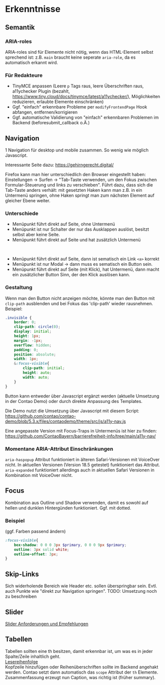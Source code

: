 # Erkenntnisse

## Semantik

### ARIA-roles

ARIA-roles sind für Elemente nicht nötig, wenn das HTML-Element selbst sprechend ist: z.B. `main` braucht keine seperate `aria-role`, da es automatisch erkannt wird.

### Für Redakteure

 - TinyMCE anpassen (Leere `p` Tags raus, leere Überschriften raus, a11ychecker Plugin (bezahlt, https://www.tiny.cloud/docs/tinymce/latest/a11ychecker/), Möglichkeiten reduzieren, erlaubte Elemente einschränken)
 - Ggf. "einfach" erkennbare Probleme per `modifyFrontendPage` Hook abfangen, entfernen/korrigieren
 - Ggf. automatische Validierung von "einfach" erkennbaren Problemen im Backend (beforesubmit_callback o.Ä.)

## Navigation

1 Navigation für desktop und mobile zusammen. So wenig wie möglich Javascript.

Interessante Seite dazu: https://gehirngerecht.digital/

Firefox kann man hier unterschiedlich den Browser eingestellt haben: Einstellungen -> Surfen -> "Tab-Taste verwenden, um den Fokus zwischen Formular-Steuerung und links zu verschieben". Führt dazu, dass sich die Tab-Taste anders verhält: mit gesetzten Haken kann man z.B. in ein Untermenü springen, ohne Haken springt man zum nächsten Element auf gleicher Ebene weiter.

### Unterschiede
- Menüpunkt führt direkt auf Seite, ohne Untermenü
- Menüpunkt ist nur Schalter der nur das Ausklappen auslöst, besitzt selbst aber keine Seite.
- Menüpunkt führt direkt auf Seite und hat zusätzlich Untermenü
<br>

- Menüpunkt führt direkt auf Seite, dann ist sematisch ein Link `<a>` korrekt
- Menüpunkt ist nur Modal -> dann muss es sematisch ein Button sein.
- Menüpunkt führt direkt auf Seite (mit Klick), hat Untermenü, dann macht ein zusätzlicher Button Sinn, der den Klick auslösen kann.


### Gestaltung
Wenn man den Button nicht anzeigen möchte, könnte man den Button mit `clip-path` ausblenden und bei Fokus das 'clip-path' wieder rausnehmen.
Beispiel:
```scss
.invisible {
	border: 0;
	clip-path: circle(0);
	display: initial;
	height: 1px;
	margin: -1px;
	overflow: hidden;
	padding: 0;
	position: absolute;
	width: 1px;
	&:focus-visible{
		clip-path: initial;
		height: auto;
		width: auto;
	}
}
```

Button kann entweder über Javascript ergänzt werden (aktuelle Umsetzung in der Contao Demo) oder durch direkte Anpassung des Templates.

Die Demo nutzt die Umsetzung über Javascript mit diesem Script:\
https://github.com/contao/contao-demo/blob/5.3.x/files/contaodemo/theme/src/js/a11y-nav.js

Eine angepasste Version mit Focus-Traps in Untermenüs ist hier zu finden:\
https://github.com/ContaoBayern/barrierefreiheit-info/tree/main/a11y-nav/


### Momentane ARIA-Attribut Einschränkungen
`aria-haspopup` Attribut funktioniert in älteren Safari-Versionen mit VoiceOver nicht. In aktuellen Versionen (Version 18.5 getestet) funktioniert das Attribut. \
`aria-expanded` funktioniert allerdings auch in aktuellen Safari Versionen in Kombination mit VoiceOver nicht.

## Focus
Kombination aus Outline und Shadow verwenden, damit es sowohl auf hellen und dunklen Hintergünden funktioniert. Ggf. mit dotted.

### Beispiel
(ggf. Farben passend ändern)
```scss
:focus-visible{
	box-shadow: 0 0 0 3px $primary, 0 0 0 9px $primary;
	outline: 3px solid white;
	outline-offset: 3px;
}
```

## Skip-Links
Sich widerholende Bereich wie Header etc. sollen überspringbar sein. Evtl. auch Punkte wie "direkt zur Navigation springen".
TODO: Umsetzung noch zu beschreiben

## Slider
[Slider Anforderungen und Empfehlungen](https://handreichungen.bfit-bund.de/barrierefreie-uie/karussell.html)

## Tabellen
Tabellen sollten eine th besitzen, damit erkennbar ist, um was es in jeder Spalte/Zeile inhaltlich geht.\
[Lesereihenfolge](https://bitvtest.de/pruefschritt/wcag-21-web/wcag-21-web-1-3-1e-datentabellen-richtig-aufgebaut)\
Kopfzeile hinzufügen oder Reihenüberschriften sollte im Backend angehakt werden. Contao setzt dann automatisch das `scope` Attribut der `th` Elemente.\
Zusammenfassung erzeugt nun Caption, was richtig ist (früher summary).
